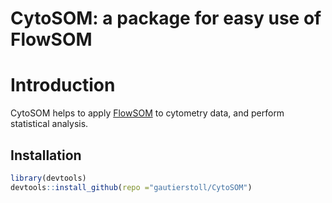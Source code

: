 CytoSOM: a package for easy use of FlowSOM
==========================================
Introduction
==============
CytoSOM helps to apply [FlowSOM](https://github.com/SofieVG/FlowSOM) to cytometry data, and perform statistical analysis.

## Installation

```R
library(devtools)
devtools::install_github(repo ="gautierstoll/CytoSOM")
```
